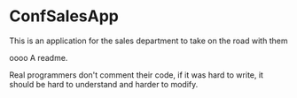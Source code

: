 ConfSalesApp
============

This is an application for the sales department to take on the road with them

oooo A readme.

Real programmers don't comment their code, if it was hard to write, it should be hard to understand and harder to modify.